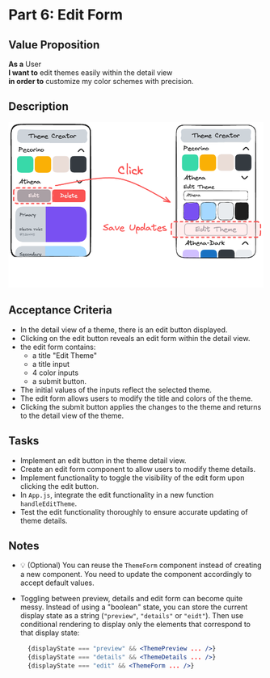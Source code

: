 # Part 6: Edit Form

## Value Proposition

**As a** User  
**I want to** edit themes easily within the detail view  
**in order to** customize my color schemes with precision.

## Description

![wireframe](../assets/wireframe-6.png)

## Acceptance Criteria

- In the detail view of a theme, there is an edit button displayed.
- Clicking on the edit button reveals an edit form within the detail view.
- the edit form contains:
  - a title "Edit Theme"
  - a title input
  - 4 color inputs
  - a submit button.
- The initial values of the inputs reflect the selected theme.
- The edit form allows users to modify the title and colors of the theme.
- Clicking the submit button applies the changes to the theme and returns to the detail view of the theme.

## Tasks

- Implement an edit button in the theme detail view.
- Create an edit form component to allow users to modify theme details.
- Implement functionality to toggle the visibility of the edit form upon clicking the edit button.
- In `App.js`, integrate the edit functionality in a new function `handleEditTheme`.
- Test the edit functionality thoroughly to ensure accurate updating of theme details.

## Notes

- 💡 (Optional) You can reuse the `ThemeForm` component instead of creating a new component. You need to update the component accordingly to accept default values.
- Toggling between preview, details and edit form can become quite messy. Instead of using a "boolean" state, you can store the current display state as a string (`"preview"`, `"details"` or `"eidt"`). Then use conditional rendering to display only the elements that correspond to that display state:

  ```jsx
    {displayState === "preview" && <ThemePreview ... />}
    {displayState === "details" && <ThemeDetails ... />}
    {displayState === "edit" && <ThemeForm ... />}
  ```
